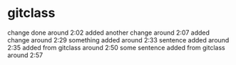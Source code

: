# gitclass
change done around 2:02
added another change around 2:07
added change around 2:29
something added around 2:33
sentence added around 2:35
added from gitclass around 2:50
some sentence added from gitclass around 2:57
